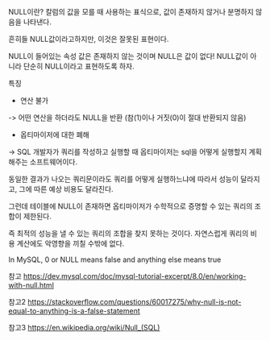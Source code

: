 NULL이란?
칼럼의 값을 모를 때 사용하는 표식으로, 값이 존재하지 않거나 분명하지 않음을 나타낸다.

흔히들 NULL값이라고하지만, 이것은 잘못된 표현이다. 

NULL이 들어있는 속성 값은 존재하지 않는 것이며 NULL은 값이 없다! NULL값이 아니라 단순히 NULL이라고 표현하도록 하자.

특징
- 연산 불가 

-> 어떤 연산을 하더라도 NULL을 반환 (참(1)이나 거짓(0)이 절대 반환되지 않음)

- 옵티마이저에 대한 폐해

-> SQL 개발자가 쿼리를 작성하고 실행할 때 옵티마이저는 sql을 어떻게 실행할지 계획해주는 소프트웨어이다. 

동일한 결과가 나오는 쿼리문이라도 쿼리를 어떻게 실행하느냐에 따라서 성능이 달라지고, 그에 따른 예상 비용도 달라진다.

그런데 테이블에 NULL이 존재하면 옵티마이저가 수학적으로 증명할 수 있는 쿼리의 조합이 제한된다. 

즉 최적의 성능을 낼 수 있는 쿼리의 조합을 찾지 못하는 것이다. 자연스럽게 쿼리의 비용 계산에도 악영향을 끼칠 수밖에 없다.


In MySQL, 0 or NULL means false and anything else means true

참고 https://dev.mysql.com/doc/mysql-tutorial-excerpt/8.0/en/working-with-null.html

참고2 https://stackoverflow.com/questions/60017275/why-null-is-not-equal-to-anything-is-a-false-statement

참고3 https://en.wikipedia.org/wiki/Null_(SQL)
